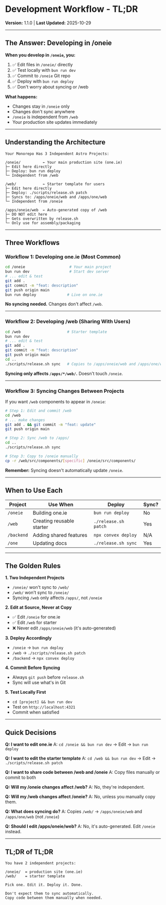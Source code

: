 # Development Workflow - TL;DR

**Version:** 1.1.0 | **Last Updated:** 2025-10-29

---

## The Answer: Developing in /oneie

**When you develop in `/oneie`, you:**

1. ✅ Edit files in `/oneie/` directly
2. ✅ Test locally with `bun run dev`
3. ✅ Commit to `/oneie` Git repo
4. ✅ Deploy with `bun run deploy`
5. ✅ Don't worry about syncing or /web

**What happens:**
- Changes stay in `/oneie` only
- Changes don't sync anywhere
- `/oneie` is independent from `/web`
- Your production site updates immediately

---

## Understanding the Architecture

```
Your Monorepo Has 3 Independent Astro Projects:

/oneie/          ← Your main production site (one.ie)
├─ Edit here directly
├─ Deploy: bun run deploy
└─ Independent from /web

/web/            ← Starter template for users
├─ Edit here directly
├─ Deploy: ./scripts/release.sh patch
├─ Syncs to: /apps/oneie/web and /apps/one/web
└─ Independent from /oneie

/apps/oneie/web  ← Auto-generated copy of /web
├─ DO NOT edit here
├─ Gets overwritten by release.sh
└─ Only use for assembly/packaging
```

---

## Three Workflows

### Workflow 1: Developing one.ie (Most Common)

```bash
cd /oneie                    # Your main project
bun run dev                  # Start dev server
# ... edit & test
git add .
git commit -m "feat: description"
git push origin main
bun run deploy              # Live on one.ie
```

**No syncing needed.** Changes don't affect `/web`.

---

### Workflow 2: Developing /web (Sharing With Users)

```bash
cd /web                     # Starter template
bun run dev
# ... edit & test
git add .
git commit -m "feat: description"
git push origin main
cd ..
./scripts/release.sh sync   # Copies to /apps/oneie/web and /apps/one/web
```

**Syncing only affects `/apps/*/web/`.** Doesn't touch `/oneie`.

---

### Workflow 3: Syncing Changes Between Projects

If you want `/web` components to appear in `/oneie`:

```bash
# Step 1: Edit and commit /web
cd /web
# ... make changes
git add . && git commit -m "feat: update"
git push origin main

# Step 2: Sync /web to /apps/
cd ..
./scripts/release.sh sync

# Step 3: Copy to /oneie manually
cp -r /web/src/components/[specific] /oneie/src/components/
```

**Remember:** Syncing doesn't automatically update `/oneie`.

---

## When to Use Each

| Project | Use When | Deploy | Sync? |
|---------|----------|--------|-------|
| `/oneie` | Building one.ie | `bun run deploy` | No |
| `/web` | Creating reusable starter | `./release.sh patch` | Yes |
| `/backend` | Adding shared features | `npx convex deploy` | N/A |
| `/one` | Updating docs | `./release.sh sync` | Yes |

---

## The Golden Rules

**1. Two Independent Projects**
- `/oneie/` won't sync to `/web/`
- `/web/` won't sync to `/oneie/`
- Syncing `/web` only affects `/apps/`, not `/oneie`

**2. Edit at Source, Never at Copy**
- ✅ Edit `/oneie` for one.ie
- ✅ Edit `/web` for starter
- ❌ Never edit `/apps/oneie/web` (it's auto-generated)

**3. Deploy Accordingly**
- `/oneie` → `bun run deploy`
- `/web` → `./scripts/release.sh patch`
- `/backend` → `npx convex deploy`

**4. Commit Before Syncing**
- Always `git push` before `release.sh`
- Sync will use what's in Git

**5. Test Locally First**
- `cd [project] && bun run dev`
- Test on `http://localhost:4321`
- Commit when satisfied

---

## Quick Decisions

**Q: I want to edit one.ie**
A: `cd /oneie && bun run dev` → Edit → `bun run deploy`

**Q: I want to edit the starter template**
A: `cd /web && bun run dev` → Edit → `./scripts/release.sh patch`

**Q: I want to share code between /web and /oneie**
A: Copy files manually or commit to both

**Q: Will my /oneie changes affect /web?**
A: No, they're independent.

**Q: Will my /web changes affect /oneie?**
A: No, unless you manually copy them.

**Q: What does syncing do?**
A: Copies `/web/` → `/apps/oneie/web` and `/apps/one/web` (not `/oneie`)

**Q: Should I edit /apps/oneie/web?**
A: No, it's auto-generated. Edit `/oneie` instead.

---

## TL;DR of TL;DR

```
You have 2 independent projects:

/oneie/  = production site (one.ie)
/web/    = starter template

Pick one. Edit it. Deploy it. Done.

Don't expect them to sync automatically.
Copy code between them manually when needed.
```

